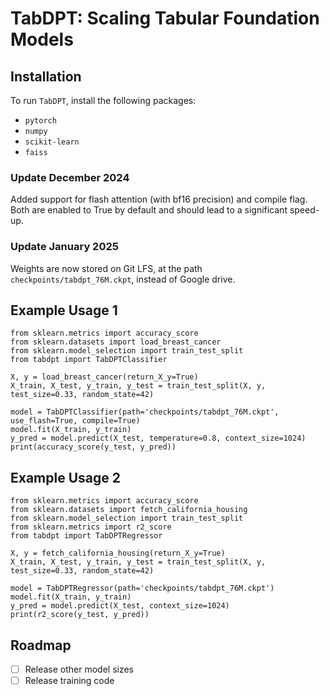 # TabDPT: Scaling Tabular Foundation Models

## Installation

To run `TabDPT`, install the following packages:
- `pytorch`
- `numpy`
- `scikit-learn`
- `faiss`

### Update December 2024
Added support for flash attention (with bf16 precision) and compile flag. Both are enabled to True by default and should lead to a significant speed-up.

### Update January 2025
Weights are now stored on Git LFS, at the path `checkpoints/tabdpt_76M.ckpt`, instead of Google drive.

## Example Usage 1
```
from sklearn.metrics import accuracy_score
from sklearn.datasets import load_breast_cancer
from sklearn.model_selection import train_test_split
from tabdpt import TabDPTClassifier

X, y = load_breast_cancer(return_X_y=True)
X_train, X_test, y_train, y_test = train_test_split(X, y, test_size=0.33, random_state=42)

model = TabDPTClassifier(path='checkpoints/tabdpt_76M.ckpt', use_flash=True, compile=True)
model.fit(X_train, y_train)
y_pred = model.predict(X_test, temperature=0.8, context_size=1024)
print(accuracy_score(y_test, y_pred))
```

## Example Usage 2
```
from sklearn.metrics import accuracy_score
from sklearn.datasets import fetch_california_housing
from sklearn.model_selection import train_test_split
from sklearn.metrics import r2_score
from tabdpt import TabDPTRegressor

X, y = fetch_california_housing(return_X_y=True)
X_train, X_test, y_train, y_test = train_test_split(X, y, test_size=0.33, random_state=42)

model = TabDPTRegressor(path='checkpoints/tabdpt_76M.ckpt')
model.fit(X_train, y_train)
y_pred = model.predict(X_test, context_size=1024)
print(r2_score(y_test, y_pred))
```

## Roadmap
- [ ] Release other model sizes
- [ ] Release training code
